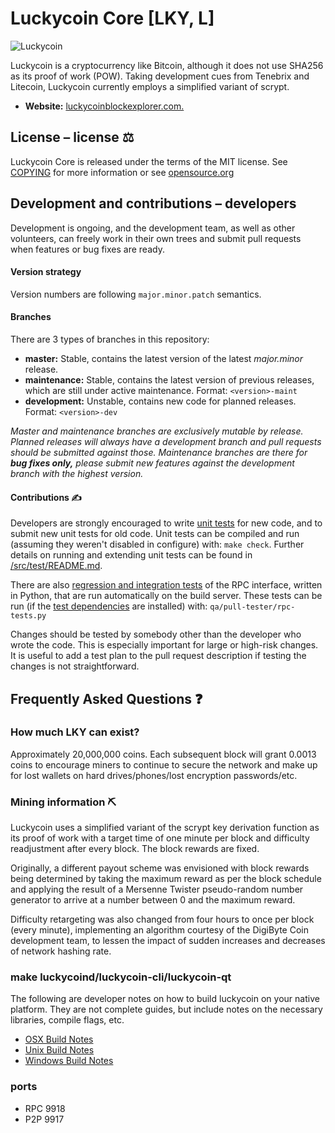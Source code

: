 # Luckycoin Core [LKY, L]

![Luckycoin](https://github.com/luiselzate/luckycoin_1.14.3/blob/main/src/qt/res/icons/wallet_bgcoin.png?raw=true)

Luckycoin is a cryptocurrency like Bitcoin, although it does not use SHA256 as
its proof of work (POW). Taking development cues from Tenebrix and Litecoin,
Luckycoin currently employs a simplified variant of scrypt.
- **Website:** [luckycoinblockexplorer.com.](https://luckycoinblockexplorer.com/)

## License – license ⚖️
Luckycoin Core is released under the terms of the MIT license. See
[COPYING](COPYING) for more information or see
[opensource.org](https://opensource.org/licenses/MIT)

## Development and contributions – developers
Development is ongoing, and the development team, as well as other volunteers,
can freely work in their own trees and submit pull requests when features or
bug fixes are ready.

#### Version strategy
Version numbers are following ```major.minor.patch``` semantics.

#### Branches
There are 3 types of branches in this repository:

- **master:** Stable, contains the latest version of the latest *major.minor* release.
- **maintenance:** Stable, contains the latest version of previous releases, which are still under active maintenance. Format: ```<version>-maint```
- **development:** Unstable, contains new code for planned releases. Format: ```<version>-dev```

*Master and maintenance branches are exclusively mutable by release. Planned*
*releases will always have a development branch and pull requests should be*
*submitted against those. Maintenance branches are there for **bug fixes only,***
*please submit new features against the development branch with the highest version.*

#### Contributions ✍️

Developers are strongly encouraged to write [unit tests](src/test/README.md) for new code, and to
submit new unit tests for old code. Unit tests can be compiled and run
(assuming they weren't disabled in configure) with: `make check`. Further details on running
and extending unit tests can be found in [/src/test/README.md](/src/test/README.md).

There are also [regression and integration tests](/qa) of the RPC interface, written
in Python, that are run automatically on the build server.
These tests can be run (if the [test dependencies](/qa) are installed) with: `qa/pull-tester/rpc-tests.py`

Changes should be tested by somebody other than the developer who wrote the
code. This is especially important for large or high-risk changes. It is useful
to add a test plan to the pull request description if testing the changes is
not straightforward.

## Frequently Asked Questions ❓

### How much LKY can exist?
Approximately 20,000,000 coins.
Each subsequent block will grant 0.0013 coins to encourage miners to continue to
secure the network and make up for lost wallets on hard drives/phones/lost
encryption passwords/etc.


### Mining information ⛏

Luckycoin uses a simplified variant of the scrypt key derivation function as its
proof of work with a target time of one minute per block and difficulty
readjustment after every block. The block rewards are fixed.

Originally, a different payout scheme was envisioned with block rewards being
determined by taking the maximum reward as per the block schedule and applying
the result of a Mersenne Twister pseudo-random number generator to arrive at a
number between 0 and the maximum reward.

Difficulty retargeting was also changed from four hours to once per block (every minute),
implementing an algorithm courtesy of the DigiByte Coin development team, to
lessen the impact of sudden increases and decreases of network hashing rate.

### make luckycoind/luckycoin-cli/luckycoin-qt

  The following are developer notes on how to build luckycoin on your native platform. They are not complete guides, but include notes on the necessary libraries, compile flags, etc.

  - [OSX Build Notes](doc/build-osx.md)
  - [Unix Build Notes](doc/build-unix.md)
  - [Windows Build Notes](doc/build-windows.md)

### ports

- RPC 9918
- P2P 9917

